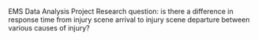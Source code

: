  EMS Data Analysis Project
 Research question: is there a difference in response time from injury scene arrival to injury scene departure between various causes of injury?
